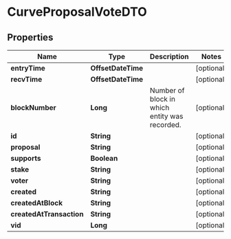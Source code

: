 

# CurveProposalVoteDTO


## Properties

| Name | Type | Description | Notes |
|------------ | ------------- | ------------- | -------------|
|**entryTime** | **OffsetDateTime** |  |  [optional] |
|**recvTime** | **OffsetDateTime** |  |  [optional] |
|**blockNumber** | **Long** | Number of block in which entity was recorded. |  [optional] |
|**id** | **String** |  |  [optional] |
|**proposal** | **String** |  |  [optional] |
|**supports** | **Boolean** |  |  [optional] |
|**stake** | **String** |  |  [optional] |
|**voter** | **String** |  |  [optional] |
|**created** | **String** |  |  [optional] |
|**createdAtBlock** | **String** |  |  [optional] |
|**createdAtTransaction** | **String** |  |  [optional] |
|**vid** | **Long** |  |  [optional] |



